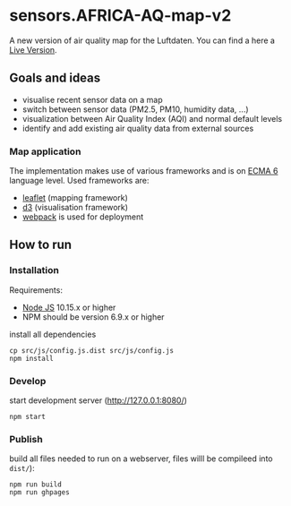 # sensors.AFRICA-AQ-map-v2
A new version of air quality map for the Luftdaten.
You can find a here a [Live Version](https://maps.luftdaten.info/).

## Goals and ideas

- visualise recent sensor data on a map
- switch between sensor data (PM2.5, PM10, humidity data, ...)
- visualization between Air Quality Index (AQI) and normal default levels
- identify and add existing air quality data from external sources

### Map application

The implementation makes use of various frameworks and is on [ECMA 6](https://developer.mozilla.org/de/docs/Web/JavaScript) language level. Used frameworks are:

- [leaflet](http://leafletjs.com/) (mapping framework)
- [d3](https://d3js.org/) (visualisation framework)
- [webpack](https://webpack.github.io/) is used for deployment

## How to run

### Installation

Requirements:

- [Node JS](https://nodejs.org/) 10.15.x or higher
- NPM should be version 6.9.x or higher

install all dependencies

```
cp src/js/config.js.dist src/js/config.js
npm install
```

### Develop

start development server (http://127.0.0.1:8080/)

```
npm start
```

### Publish

build all files needed to run on a webserver, files willl be compileed into `dist/`):

```
npm run build
npm run ghpages
```
